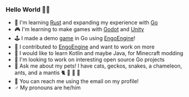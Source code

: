 ### Hello World 🖖🏻

- 🦀 I'm learning [Rust](https://www.rust-lang.org) and expanding my experience with [Go](https://go.dev)
- 🎮 I'm learning to make games with [Godot](https://godotengine.org) and [Unity](https://unity.com)
- 🕹 I made a demo [game](https://github.com/eth0net/magicgame) in Go using [EngoEngine](https://github.com/EngoEngine/engo)!
- 👾 I contributed to [EngoEngine](https://github.com/EngoEngine/engo) and want to work on more
- 🧊 I would like to learn Kotlin and maybe Java, for Minecraft modding
- 👥 I'm looking to work on interesting open source Go projects
- 💬 Ask me about my pets! I have cats, geckos, snakes, a chameleon, ants, and a mantis 🐈 🦎 🐍 🐜
- 📡 You can reach me using the email on my profile!
- ♂️ My pronouns are he/him

<!--
**eth0net/eth0net** is a ✨ _special_ ✨ repository because its `README.md` (this file) appears on your GitHub profile.

Here are some ideas to get you started:

- 🔭 I’m currently working on ...
- 🌱 I’m currently learning ...
- 👯 I’m looking to collaborate on ...
- 🤔 I’m looking for help with ...
- 💬 Ask me about ...
- 📫 How to reach me: ...
- 😄 Pronouns: ...
- ⚡ Fun fact: ...
-->
